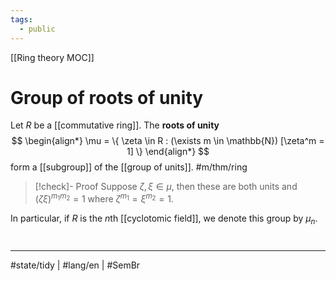 ```yaml
---
tags:
  - public
---
```

[[Ring theory MOC]]
# Group of roots of unity

Let $R$ be a [[commutative ring]].
The **roots of unity** 
$$
\begin{align*}
\mu = \{ \zeta \in R : (\exists m \in \mathbb{N}) [\zeta^m = 1] \}
\end{align*}
$$
form a [[subgroup]] of the [[group of units]]. #m/thm/ring

> [!check]- Proof
> Suppose $\zeta,\xi \in \mu$, then these are both units and $(\zeta \xi)^{m_{1}m_{2}} = 1$ where $\zeta^{m_{1}} = \xi^{m_{2}} = 1$. <span class="QED"/>

In particular, if $R$ is the $n$th [[cyclotomic field]], we denote this group by $\mu_{n}$.

#
---
#state/tidy | #lang/en | #SemBr
